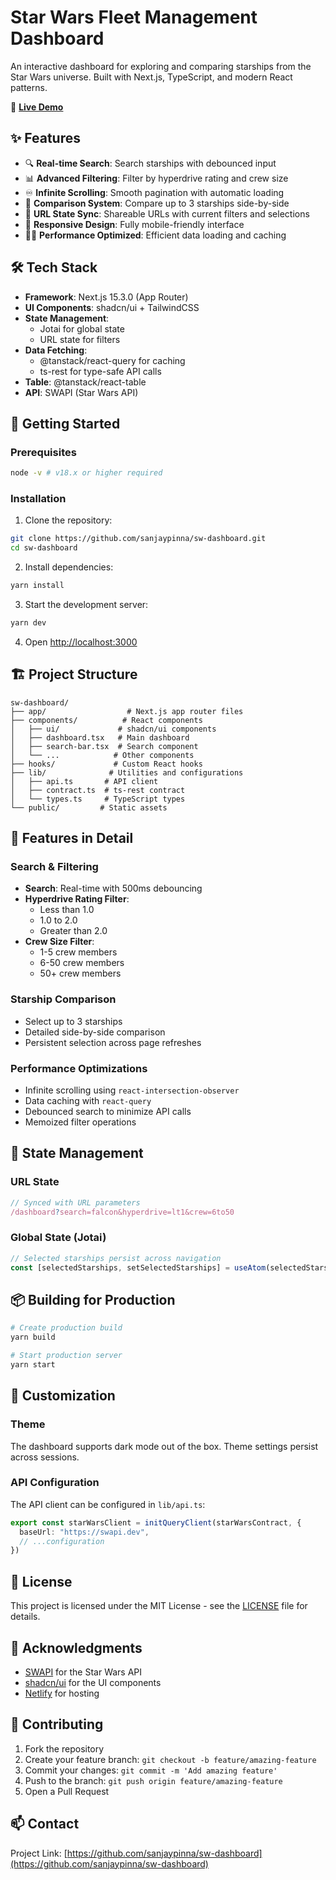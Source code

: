 # Star Wars Fleet Management Dashboard

An interactive dashboard for exploring and comparing starships from the Star Wars universe. Built with Next.js, TypeScript, and modern React patterns.

🚀 **[Live Demo](https://sw-dashboard.netlify.app/)**

## ✨ Features

- 🔍 **Real-time Search**: Search starships with debounced input
- 📊 **Advanced Filtering**: Filter by hyperdrive rating and crew size
- ♾️ **Infinite Scrolling**: Smooth pagination with automatic loading
- 🔄 **Comparison System**: Compare up to 3 starships side-by-side
- 🔗 **URL State Sync**: Shareable URLs with current filters and selections
- 📱 **Responsive Design**: Fully mobile-friendly interface
- 🏃‍♂️ **Performance Optimized**: Efficient data loading and caching

## 🛠️ Tech Stack

- **Framework**: Next.js 15.3.0 (App Router)
- **UI Components**: shadcn/ui + TailwindCSS
- **State Management**: 
  - Jotai for global state
  - URL state for filters
- **Data Fetching**: 
  - @tanstack/react-query for caching
  - ts-rest for type-safe API calls
- **Table**: @tanstack/react-table
- **API**: SWAPI (Star Wars API)

## 🚀 Getting Started

### Prerequisites

```bash
node -v # v18.x or higher required
```

### Installation

1. Clone the repository:
```bash
git clone https://github.com/sanjaypinna/sw-dashboard.git
cd sw-dashboard
```

2. Install dependencies:
```bash
yarn install
```

3. Start the development server:
```bash
yarn dev
```

4. Open [http://localhost:3000](http://localhost:3000)

## 🏗️ Project Structure

```
sw-dashboard/
├── app/                  # Next.js app router files
├── components/          # React components
│   ├── ui/             # shadcn/ui components
│   ├── dashboard.tsx   # Main dashboard
│   ├── search-bar.tsx  # Search component
│   └── ...            # Other components
├── hooks/             # Custom React hooks
├── lib/              # Utilities and configurations
│   ├── api.ts       # API client
│   ├── contract.ts  # ts-rest contract
│   └── types.ts     # TypeScript types
└── public/         # Static assets
```

## 🎯 Features in Detail

### Search & Filtering
- **Search**: Real-time with 500ms debouncing
- **Hyperdrive Rating Filter**:
  - Less than 1.0
  - 1.0 to 2.0
  - Greater than 2.0
- **Crew Size Filter**:
  - 1-5 crew members
  - 6-50 crew members
  - 50+ crew members

### Starship Comparison
- Select up to 3 starships
- Detailed side-by-side comparison
- Persistent selection across page refreshes

### Performance Optimizations
- Infinite scrolling using `react-intersection-observer`
- Data caching with `react-query`
- Debounced search to minimize API calls
- Memoized filter operations

## 🔄 State Management

### URL State
```typescript
// Synced with URL parameters
/dashboard?search=falcon&hyperdrive=lt1&crew=6to50
```

### Global State (Jotai)
```typescript
// Selected starships persist across navigation
const [selectedStarships, setSelectedStarships] = useAtom(selectedStarshipsAtom)
```

## 📦 Building for Production

```bash
# Create production build
yarn build

# Start production server
yarn start
```

## 🎨 Customization

### Theme
The dashboard supports dark mode out of the box. Theme settings persist across sessions.

### API Configuration
The API client can be configured in `lib/api.ts`:
```typescript
export const starWarsClient = initQueryClient(starWarsContract, {
  baseUrl: "https://swapi.dev",
  // ...configuration
})
```

## 📝 License

This project is licensed under the MIT License - see the [LICENSE](LICENSE) file for details.

## 🙏 Acknowledgments

- [SWAPI](https://swapi.dev/) for the Star Wars API
- [shadcn/ui](https://ui.shadcn.com/) for the UI components
- [Netlify](https://netlify.com) for hosting

## 🤝 Contributing

1. Fork the repository
2. Create your feature branch: `git checkout -b feature/amazing-feature`
3. Commit your changes: `git commit -m 'Add amazing feature'`
4. Push to the branch: `git push origin feature/amazing-feature`
5. Open a Pull Request

## 📫 Contact

Project Link: [https://github.com/sanjaypinna/sw-dashboard](https://github.com/sanjaypinna/sw-dashboard)